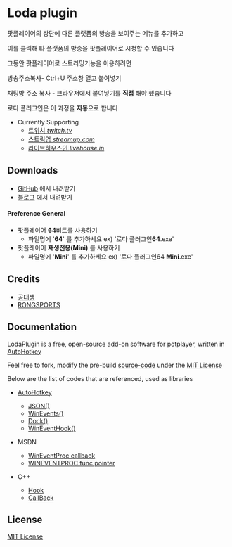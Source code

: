 # Loda plugin 

팟플레이어의 상단에 다른 플랫폼의 방송을 보여주는 메뉴를 추가하고

이를 클릭해 타 플랫폼의 방송을 팟플레이어로 시청할 수 있습니다

그동안 팟플레이어로 스트리밍기능을 이용하려면 

방송주소복사- Ctrl+U 주소창 열고 붙여넣기

채팅방 주소 복사 - 브라우저에서 붙여넣기를 **직접** 해야 했습니다

로다 플러그인은 이 과정을 **자동**으로 합니다

* Currently Supporting
	* [트위치 *twitch.tv*](http://www.twitch.tv/)
	* [스트림업 *streamup.com*](https://streamup.com/)
	* [라이브하우스인 *livehouse.in*](https://livehouse.in/en)


## Downloads
- [GitHub](https://github.com/Visionary1/LodaPlugin/raw/master/Package/0.1/%EB%A1%9C%EB%8B%A4%20%ED%94%8C%EB%9F%AC%EA%B7%B8%EC%9D%B8%200.1.zip) 에서 내려받기
- [블로그](http://knowledgeisfree.tistory.com/) 에서 내려받기

#### Preference General

- 팟플레이어 **64**비트를 사용하기
	- 파일명에 '**64**' 를 추가하세요 ex) '로다 플러그인**64**.exe'
- 팟플레이어 **재생전용(Mini)** 를 사용하기
	- 파일명에 '**Mini**' 를 추가하세요 ex) '로다 플러그인64 **Mini**.exe'

## Credits
- [공대생](http://poooo.ml/)
- [RONGSPORTS](https://livehouse.in/channel/329050)

## Documentation

LodaPlugin is a free, open-source add-on software for potplayer, written in [AutoHotkey](http://ahkscript.org/)

Feel free to fork, modify the pre-build [source-code](src) under the [MIT License](http://mit-license.org/)

Below are the list of codes that are referenced, used as libraries

- [AutoHotkey](http://ahkscript.org/)
	- [JSON()](https://autohotkey.com/boards/viewtopic.php?f=6&t=627)
	- [WinEvents()](https://www.autohotkey.com/boards/viewtopic.php?t=6113)
	- [Dock()](https://autohotkey.com/boards/viewtopic.php?t=9230&p=51279)
	- [WinEventHook()](https://autohotkey.com/board/topic/32662-tool-wineventhook-messages/)

- MSDN
	- [WinEventProc callback](https://msdn.microsoft.com/ko-kr/library/windows/desktop/dd373885%28v=vs.85%29.aspx)
	- [WINEVENTPROC func pointer](https://msdn.microsoft.com/ko-kr/library/windows/desktop/dd373882%28v=vs.85%29.aspx)

- C++
	- [Hook](http://stackoverflow.com/questions/20732086/setwineventhook-with-createprocess-c)
	- [CallBack](http://www.devpia.com/Maeul/Contents/Detail.aspx?BoardID=51&MAEULNO=20&no=7338&page=48)

## License
[MIT License](http://mit-license.org/)